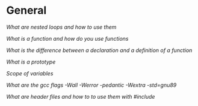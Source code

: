 # General

<i>What are nested loops and how to use them</i>

<i>What is a function and how do you use functions</i>

<i>What is the difference between a declaration and a definition of a function</i>

<i>What is a prototype</i>

<i>Scope of variables</i>

<i>What are the gcc flags -Wall -Werror -pedantic -Wextra -std=gnu89</i>

<i>What are header files and how to to use them with #include</i>
